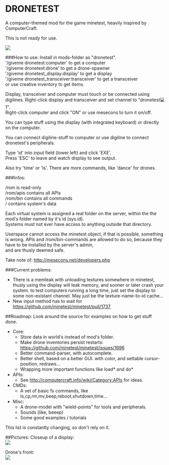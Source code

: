 DRONETEST
=========

A computer-themed mod for the game minetest, heavily inspired by ComputerCraft.

This is not ready for use.

<img src="http://dunkelraum.net/share/screen4.png"/>

###How to use:
Install in mods-folder as "dronetest".    
'/giveme dronetest:computer'        to get a computer  
'/giveme dronetest:drone'           to get a drone-spawner  
'/giveme dronetest_display:display' to get a display  
'/giveme dronetest_transceiver:transceiver' to get a transceiver  
or use creative inventory to get items.

Display, transceiver and computer must touch or be connected using digilines. 
Right-click display and transceiver and set channel to "dronetest:computer:1".  
Right-click computer and click "ON" or use mesecons to turn it on/off.

You can type stuff using the display (with integrated keyboard) or directly on
the computer.

You can connect digiline-stuff to computer or use digiline to connect dronetest's 
peripherals. 

Type 'id' into input field (lower left) and click 'EXE'.  
Press 'ESC' to leave and watch display to see output.  
  
Also try 'time' or 'ls'. There are more commands, like 'dance' for drones.  

###Infos:

/rom is read-only  
/rom/apis contains all APIs  
/rom/bin contains all commands  
/ contains system's data  

Each virtual system is assigned a real folder on the server, within the the mod's folder named by it's id (sys.id).  
Systems must not ever have access to anything outside that directory.  

Userspace cannot access the minetest object, if that is possible, something is wrong.
APIs and /rom/bin-commands are allowed to do so, because they have to be installed by the server's admin,  
and are thusly deemed safe.

Take note of:
http://mesecons.net/developers.php

###Current problems:
  - There is a memleak with unloading textures somewhere in minetest, thusly using the display will leak memory, and sooner or later crash your system. to test computers running a long time, just set the display to some non-existant channel. May just be the texture-name-to-id cache...
  - New input method has to wait for https://github.com/minetest/minetest/pull/1737

##Roadmap:
Look around the source for examples on how to get stuff done.  
- Core:
  - Store data in world's instead of mod's folder.
  - Make drone inventories persist restarts: https://github.com/minetest/minetest/issues/1696
  - Better command-parser, with autocomplete.
  - Better shell, based on a better GUI. with color, and settable cursor-position, redraws...
  - Wrapping more important functions like load* and do*
- APIs:
  - See http://computercraft.info/wiki/Category:APIs for ideas.
- CMDs:
  - A set of basic fs commands, like ls,cp,rm,mv,beep,reboot,shutdown,time...
- Misc:
  - A drone-model with "wield-points" for tools and peripherals.
  - Sounds (like, beeep)
  - Some good examples / tutorials

This list is constantly changing, so don't rely on it.
  
  
  
##Pictures:
Closeup of a display:  
<img src="http://dunkelraum.net/share/screen5.png"/>  

Drone's front:  
<img src="http://dunkelraum.net/share/screen7.png"/>  

